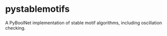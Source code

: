 # pystablemotifs

 A PyBoolNet implementation of stable motif algorithms, including oscillation checking. 

```{tableofcontents}
```
